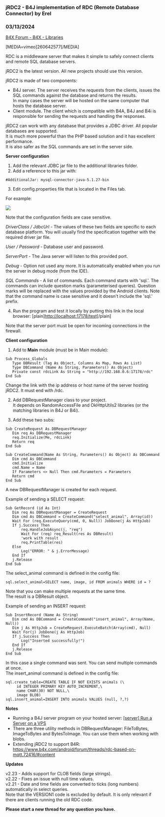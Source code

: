 ###  jRDC2 - B4J implementation of RDC (Remote Database Connector) by Erel
### 03/13/2024
[B4X Forum - B4X - Libraries](https://www.b4x.com/android/forum/threads/61801/)

[MEDIA=vimeo]260642577[/MEDIA]  
  
RDC is a middleware server that makes it simple to safely connect clients and remote SQL database servers.  
  
jRDC2 is the latest version. All new projects should use this version.  
  
jRDC2 is made of two components:  
  
- B4J server. The server receives the requests from the clients, issues the SQL commands against the database and returns the results.  
In many cases the server will be hosted on the same computer that hosts the database server.  
- Client module. The client which is compatible with B4A, B4J and B4i is responsible for sending the requests and handling the responses.  
  
jRDC2 can work with any database that provides a JDBC driver. All popular databases are supported.  
It is much more powerful than the PHP based solution and it has excellent performance.  
It is also safer as the SQL commands are set in the server side.  
  
**Server configuration**  
  
1. Add the relevant JDBC jar file to the additional libraries folder.  
2. Add a reference to this jar with:  

```B4X
#AdditionalJar: mysql-connector-java-5.1.27-bin
```

  
3. Edit config.properties file that is located in the Files tab.  
  
  
For example:  
  
![](http://www.b4x.com/basic4android/images/SS-2013-08-04_16.10.20.png)  
  
Note that the configuration fields are case sensitive.  
  
*DriverClass / JdbcUrl* - The values of these two fields are specific to each database platform. You will usually find the specification together with the required driver jar file.  
  
*User / Password* - Database user and password.  
  
*ServerPort* - The Java server will listen to this provided port.  
  
*Debug* - Option not used any more. It is automatically enabled when you run the server in debug mode (from the IDE).  
  
*SQL Commands* - A list of commands. Each command starts with 'sql.'. The commands can include question marks (parameterised queries). Question marks will be replaced with the values provided by the Android clients. Note that the command name is case sensitive and it doesn't include the 'sql.' prefix.  
  
4. Run the program and test it locally by putting this link in the local browser: [plain]<http://localhost:17178/test>[/plain]  
  
Note that the server port must be open for incoming connections in the firewall.  
  
**Client configuration**  
  
1. Add to **Main** module (must be in Main module):  

```B4X
Sub Process_Globals  
   Type DBResult (Tag As Object, Columns As Map, Rows As List)  
   Type DBCommand (Name As String, Parameters() As Object)  
   Private const rdcLink As String = "http://192.168.0.6:17178/rdc"  
End Sub
```

  
Change the link with the ip address or host name of the server hosting jRDC2. It must end with /rdc.  
  
2. Add DBRequestManager class to your project.  
It depends on RandomAccessFile and OkHttpUtils2 libraries (or the matching libraries in B4J or B4i).  
  
3. Add these two subs:  

```B4X
Sub CreateRequest As DBRequestManager  
   Dim req As DBRequestManager  
   req.Initialize(Me, rdcLink)  
   Return req  
End Sub  
  
Sub CreateCommand(Name As String, Parameters() As Object) As DBCommand  
   Dim cmd As DBCommand  
   cmd.Initialize  
   cmd.Name = Name  
   If Parameters <> Null Then cmd.Parameters = Parameters  
   Return cmd  
End Sub
```

  
  
A new DBRequestManager is created for each request.  
  
Example of sending a SELECT request:  

```B4X
Sub GetRecord (id As Int)  
   Dim req As DBRequestManager = CreateRequest  
   Dim cmd As DBCommand = CreateCommand("select_animal", Array(id))  
   Wait For (req.ExecuteQuery(cmd, 0, Null)) JobDone(j As HttpJob)  
   If j.Success Then  
       req.HandleJobAsync(j, "req")  
       Wait For (req) req_Result(res As DBResult)  
       'work with result  
       req.PrintTable(res)  
   Else  
       Log("ERROR: " & j.ErrorMessage)  
   End If  
   j.Release  
End Sub
```

  
The select\_animal command is defined in the config file:  

```B4X
sql.select_animal=SELECT name, image, id FROM animals WHERE id = ?
```

  
  
Note that you can make multiple requests at the same time.  
The result is a DBResult object.  
  
Example of sending an INSERT request:  

```B4X
Sub InsertRecord (Name As String)  
   Dim cmd As DBCommand = CreateCommand("insert_animal", Array(Name, Null))  
   Dim j As HttpJob = CreateRequest.ExecuteBatch(Array(cmd), Null)  
   Wait For(j) JobDone(j As HttpJob)  
   If j.Success Then  
       Log("Inserted successfully!")  
   End If  
   j.Release  
End Sub
```

  
In this case a single command was sent. You can send multiple commands at once.  
The insert\_animal command is defined in the config file:  

```B4X
sql.create_table=CREATE TABLE IF NOT EXISTS animals (\  
     id INTEGER PRIMARY KEY AUTO_INCREMENT,\  
     name CHAR(30) NOT NULL,\  
     image BLOB)  
sql.insert_animal=INSERT INTO animals VALUES (null, ?,?)
```

  
  
  
**Notes**  
  
- Running a B4J server program on your hosted server: [[server] Run a Server on a VPS](https://www.b4x.com/android/forum/threads/60378/#content)  
- There are three utility methods in DBRequestManager: FileToBytes, ImageToBytes and BytesToImage. You can use them when working with blobs.  
- Extending jRDC2 to support B4R: <https://www.b4x.com/android/forum/threads/rdc-based-on-mqtt.72416/#content>  
  
**Updates**  
  
v2.23 - Adds support for CLOB fields (large strings).  
v2.22 - Fixes an issue with null time values.  
v2.21 - Date and time fields are converted to ticks (long numbers) automatically in select queries.  
Note that the VERSION1 code is excluded by default. It is only relevant if there are clients running the old RDC code.  
  
  
**Please start a new thread for any question you have.**